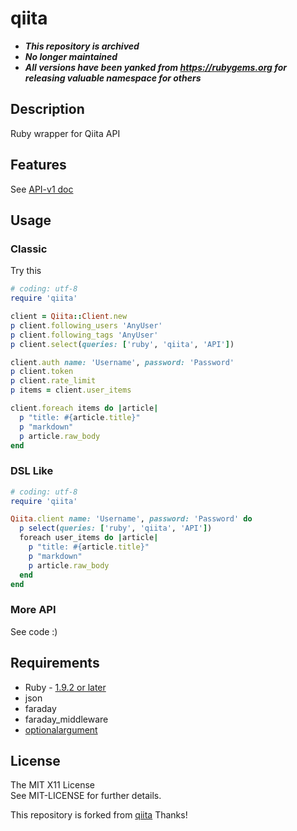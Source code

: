 qiita
========

* ***This repository is archived***
* ***No longer maintained***
* ***All versions have been yanked from https://rubygems.org for releasing valuable namespace for others***

Description
-----------

Ruby wrapper for Qiita API

Features
--------

See [API-v1 doc](http://qiita.com/docs)

Usage
-----

### Classic

Try this

```ruby
# coding: utf-8
require 'qiita'

client = Qiita::Client.new
p client.following_users 'AnyUser'
p client.following_tags 'AnyUser'
p client.select(queries: ['ruby', 'qiita', 'API'])

client.auth name: 'Username', password: 'Password'
p client.token
p client.rate_limit
p items = client.user_items

client.foreach items do |article|
  p "title: #{article.title}"
  p "markdown"
  p article.raw_body
end
```

### DSL Like

```ruby
# coding: utf-8
require 'qiita'

Qiita.client name: 'Username', password: 'Password' do
  p select(queries: ['ruby', 'qiita', 'API']) 
  foreach user_items do |article|
    p "title: #{article.title}"
    p "markdown"
    p article.raw_body
  end
end
```

### More API

See code :)

Requirements
-------------

* Ruby - [1.9.2 or later](http://travis-ci.org/#!/kachick/qiita-kachick)
* json
* faraday
* faraday_middleware
* [optionalargument](https://github.com/kachick/optionalargument)

License
--------

The MIT X11 License  
See MIT-LICENSE for further details.

This repository is forked from [qiita](https://github.com/yaotti/qiita-rb)
Thanks!
